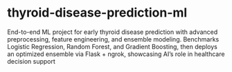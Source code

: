 # thyroid-disease-prediction-ml
End-to-end ML project for early thyroid disease prediction with advanced preprocessing, feature engineering, and ensemble modeling. Benchmarks Logistic Regression, Random Forest, and Gradient Boosting, then deploys an optimized ensemble via Flask + ngrok, showcasing AI’s role in healthcare decision support
